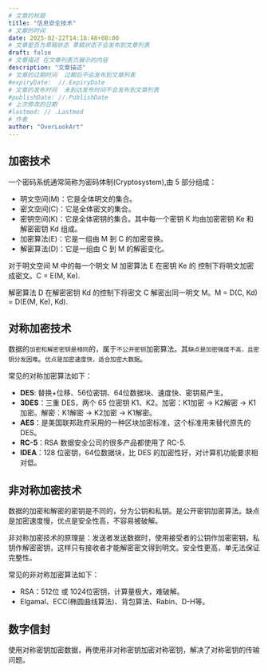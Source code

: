 ```yaml
---
# 文章的标题
title: "信息安全技术"
# 文章的时间
date: 2025-02-22T14:18:48+08:00
# 文章是否为草稿状态 草稿状态不会发布到文章列表
draft: false
# 文章描述 在文章列表页展示的内容
description: "文章描述"
# 文章的过期时间  过期后不会发布到文章列表
#expiryDate:  //.ExpiryDate
# 文章的发布时间  未到达发布时间不会发布到文章列表
#publishDate: //.PublishDate
# 上次修改的日期
#lastmod: // .Lastmod
# 作者
author: "OverLookArt"
---
```


## 加密技术

一个密码系统通常简称为密码体制(Cryptosystem),由 5 部分组成：

* 明文空间(M)：它是全体明文的集合。
* 密文空间(C)：它是全体密文的集合。
* 密钥空间(K)：它是全体密钥的集合。其中每一个密钥 K 均由加密密钥 Ke 和解密密钥 Kd 组成。
* 加密算法(E)：它是一组由 M 到 C 的加密变换。
* 解密算法(D)：它是一组由 C 到 M 的解密变化。

对于明文空间 M 中的每一个明文 M 加密算法 E 在密钥 Ke 的 控制下将明文加密成密文。C = E(M, Ke).

解密算法 D 在解密密钥 Kd 的控制下将密文 C 解密出同一明文 M。M = D(C, Kd) = D(E(M, Ke), Kd).

## 对称加密技术

数据的`加密和解密密钥是相同`的，属于`不公开密钥`加密算法。其`缺点是加密强度不高，且密钥分发困难`。`优点是加密速度快，适合加密大数据`。

常见的对称加密算法如下：

* **DES**: 替换+位移、56位密钥、64位数据块、速度快、密钥易产生。
* **3DES**：三重 DES，两个 65 位密钥 K1、K2。加密：K1加密 -> K2解密 -> K1加密。解密：K1解密 -> K2加密 -> K1解密。
* **AES**：是美国联邦政府采用的一种区块加密标准，这个标准用来替代原先的 DES。
* **RC-5**：RSA 数据安全公司的很多产品都使用了 RC-5.
* **IDEA**：128 位密钥，64位数据块，比 DES 的加密性好，对计算机功能要求相对低。

## 非对称加密技术

数据的加密和解密的密钥是不同的，分为公钥和私钥。是公开密钥加密算法。缺点是加密速度慢，优点是安全性高，不容易被破解。

非对称加密技术的原理是：发送者发送数据时，使用接受者的公钥作加密密钥，私钥作解密密钥，这样只有接收者才能解密密文得到明文。安全性更高，单无法保证完整性。

常见的非对称加密算法如下：

* RSA：512位 或 1024位密钥，计算量极大，难破解。
* Elgamal、ECC(椭圆曲线算法)、背包算法、Rabin、D-H等。

## 数字信封

使用对称密钥加密数据，再使用非对称密钥加密对称密钥，解决了对称密钥的传输问题。